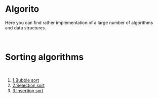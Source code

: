 # Algorito
Here you can find rather implementation of a large number of algorithms and data structures.

<br>
<h1> Sorting algorithms </h1>
<br>
<ol> 
  <li><a href="https://github.com/Jovidon/Algorito/blob/main/Algorithms/Sorting/Bubble_Sort.cpp" > 1.Bubble sort  </a></li>
  <li><a href="https://github.com/Jovidon/Algorito/blob/main/Algorithms/Sorting/Selection_Sort.cpp" > 2.Selection sort  </a></li>
  <li><a href="https://github.com/Jovidon/Algorito/blob/main/Algorithms/Sorting/Insertion_Sort.cpp" > 3.Insertion sort  </a></li>
</ol>


